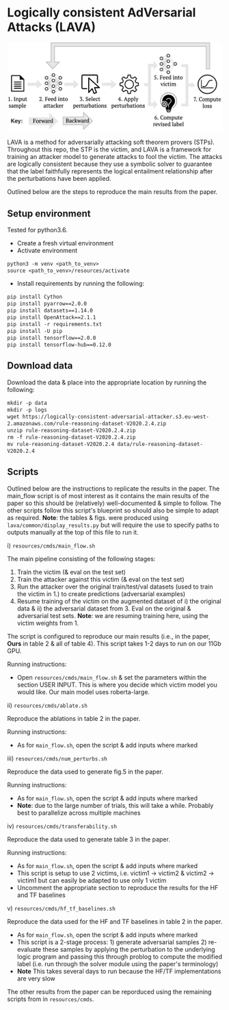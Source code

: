 # Logically consistent AdVersarial Attacks (LAVA)

<img src="resources/fig/re-re-schematic.drawio.png" alt="model illustration" width="600"/>

LAVA is a method for adversarially attacking soft theorem provers (STPs). Throughout this repo, the STP is the victim, and LAVA is a framework for training an attacker model to generate attacks to fool the victim. The attacks are logically consistent because they use a symbolic solver to guarantee that the label faithfully represents the logical entailment relationship after the perturbations have been applied.

Outlined below are the steps to reproduce the main results from the paper.

## Setup environment

Tested for python3.6.
- Create a fresh virtual environment
- Activate environment
```
python3 -m venv <path_to_venv>
source <path_to_venv>/resources/activate
```


- Install requirements by running the following:

```
pip install Cython
pip install pyarrow==2.0.0
pip install datasets==1.14.0
pip install OpenAttack==2.1.1
pip install -r requirements.txt
pip install -U pip
pip install tensorflow==2.0.0
pip install tensorflow-hub==0.12.0
```

## Download data

Download the data & place into the appropriate location by running the following:

```
mkdir -p data
mkdir -p logs
wget https://logically-consistent-adversarial-attacker.s3.eu-west-2.amazonaws.com/rule-reasoning-dataset-V2020.2.4.zip
unzip rule-reasoning-dataset-V2020.2.4.zip
rm -f rule-reasoning-dataset-V2020.2.4.zip
mv rule-reasoning-dataset-V2020.2.4 data/rule-reasoning-dataset-V2020.2.4
```

## Scripts

Outlined below are the instructions to replicate the results in the paper. The main_flow script is of most interest as it contains the main results of the paper so this should be (relatively) well-documented & simple to follow. The other scripts follow this script's blueprint so should also be simple to adapt as required. **Note**: the tables & figs. were produced using `lava/common/display_results.py` but will require the use to specify paths to outputs manually at the top of this file to run it.

i) `resources/cmds/main_flow.sh` 

The main pipeline consisting of the following stages:
1) Train the victim (& eval on the test set)
2) Train the attacker against this victim (& eval on the test set)
3) Run the attacker over the original train/test/val datasets (used to train the victim in 1.) to create predictions (adversarial examples)
4) Resume training of the victim on the augmented dataset of i) the original data & ii) the adversarial dataset from 3. Eval on the original & adversarial test sets. **Note**: we are resuming training here, using the victim weights from 1. 

The script is configured to reproduce our main results (i.e., in the paper, **Ours** in table 2 & all of table 4). This script takes 1-2 days to run on our 11Gb GPU.

Running instructions:
- Open `resources/cmds/main_flow.sh` & set the parameters within the section USER INPUT. This is where you decide which victim model you would like. Our main model uses roberta-large.

ii) `resources/cmds/ablate.sh`

Reproduce the ablations in table 2 in the paper. 

Running instructions:
- As for `main_flow.sh`, open the script & add inputs where marked

iii)  `resources/cmds/num_perturbs.sh`

Reproduce the data used to generate fig.5 in the paper.

Running instructions:

- As for `main_flow.sh`, open the script & add inputs where marked
- **Note**: due to the large number of trials, this will take a while. Probably best to parallelize across multiple machines

iv)  `resources/cmds/transferability.sh`

Reproduce the data used to generate table 3 in the paper. 

Running instructions:

- As for `main_flow.sh`, open the script & add inputs where marked
- This script is setup to use 2 victims, i.e. victim1 -> victim2 & victim2 -> victim1 but can easily be adapted to use only 1 victim
- Uncomment the appropriate section to reproduce the results for the HF and TF baselines

v) `resources/cmds/hf_tf_baselines.sh`

Reproduce the data used for the HF and TF baselines in table 2 in the paper. 

- As for `main_flow.sh`, open the script & add inputs where marked
- This script is a 2-stage process: 1) generate adversarial samples 2) re-evaluate these samples by applying the perturbation to the underlying logic program and passing this through problog to compute the modified label (i.e. run through the solver module using the paper's terminology)
- **Note** This takes several days to run because the HF/TF implementations are very slow

The other results from the paper can be reporduced using the remaining scripts from in `resources/cmds`.
